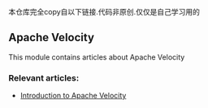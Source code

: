 本仓库完全copy自以下链接.代码非原创.仅仅是自己学习用的

## Apache Velocity

This module contains articles about Apache Velocity

### Relevant articles:

- [Introduction to Apache Velocity](https://www.baeldung.com/apache-velocity)
